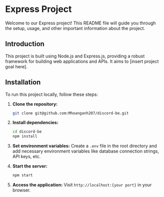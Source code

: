 # Express Project

Welcome to our Express project! This README file will guide you through the setup, usage, and other important information about the project.


## Introduction

This project is built using Node.js and Express.js, providing a robust framework for building web applications and APIs. It aims to [insert project goal here].

## Installation

To run this project locally, follow these steps:

1. **Clone the repository:**
    ```bash
    git clone git@github.com:Mhoanganh207/discord-be.git
    ```

2. **Install dependencies:**
    ```bash
    cd discord-be
    npm install
    ```

3. **Set environment variables:**
   Create a `.env` file in the root directory and add necessary environment variables like database connection strings, API keys, etc.

4. **Start the server:**
    ```bash
    npm start
    ```

5. **Access the application:**
    Visit `http://localhost:{your port}` in your browser.



